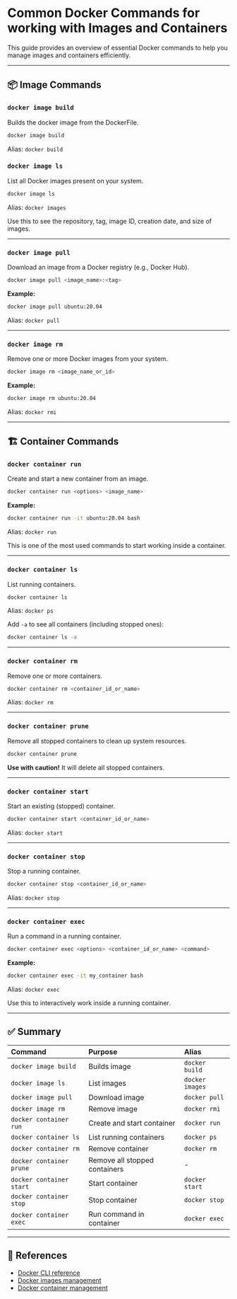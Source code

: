 # Common Docker Commands for working with Images and Containers

This guide provides an overview of essential Docker commands to help you manage images and containers efficiently.

---

## 📦 Image Commands

### `docker image build`

Builds the docker image from the DockerFile.

```bash
docker image build
```

Alias: `docker build`

### `docker image ls`

List all Docker images present on your system.

```bash
docker image ls
```

Alias: `docker images`

Use this to see the repository, tag, image ID, creation date, and size of images.

---

### `docker image pull`

Download an image from a Docker registry (e.g., Docker Hub).

```bash
docker image pull <image_name>:<tag>
```

**Example:**

```bash
docker image pull ubuntu:20.04
```

Alias: `docker pull`

---

### `docker image rm`

Remove one or more Docker images from your system.

```bash
docker image rm <image_name_or_id>
```

**Example:**

```bash
docker image rm ubuntu:20.04
```

Alias: `docker rmi`

---

## 🏗 Container Commands

### `docker container run`

Create and start a new container from an image.

```bash
docker container run <options> <image_name>
```

**Example:**

```bash
docker container run -it ubuntu:20.04 bash
```

Alias: `docker run`

This is one of the most used commands to start working inside a container.

---

### `docker container ls`

List running containers.

```bash
docker container ls
```

Alias: `docker ps`

Add `-a` to see all containers (including stopped ones):

```bash
docker container ls -a
```


---

### `docker container rm`

Remove one or more containers.

```bash
docker container rm <container_id_or_name>
```

Alias: `docker rm`

---

### `docker container prune`

Remove all stopped containers to clean up system resources.

```bash
docker container prune
```

**Use with caution!** It will delete all stopped containers.

---

### `docker container start`

Start an existing (stopped) container.

```bash
docker container start <container_id_or_name>
```

Alias: `docker start`

---

### `docker container stop`

Stop a running container.

```bash
docker container stop <container_id_or_name>
```

Alias: `docker stop`

---

### `docker container exec`

Run a command in a running container.

```bash
docker container exec <options> <container_id_or_name> <command>
```

**Example:**

```bash
docker container exec -it my_container bash
```

Alias: `docker exec`

Use this to interactively work inside a running container.

---

## ✅ Summary

| Command | Purpose | Alias |
| :-- | :-- | :-- |
| `docker image build` | Builds image | `docker build` |
| `docker image ls` | List images | `docker images` |
| `docker image pull` | Download image | `docker pull` |
| `docker image rm` | Remove image | `docker rmi` |
| `docker container run` | Create and start container | `docker run` |
| `docker container ls` | List running containers | `docker ps` |
| `docker container rm` | Remove container | `docker rm` |
| `docker container prune` | Remove all stopped containers | - |
| `docker container start` | Start container | `docker start` |
| `docker container stop` | Stop container | `docker stop` |
| `docker container exec` | Run command in container | `docker exec` |


---

## 🔗 References

- [Docker CLI reference](https://docs.docker.com/reference/cli/docker/)
- [Docker images management](https://docs.docker.com/reference/cli/docker/image/)
- [Docker container management](https://docs.docker.com/engine/reference/commandline/container/)
